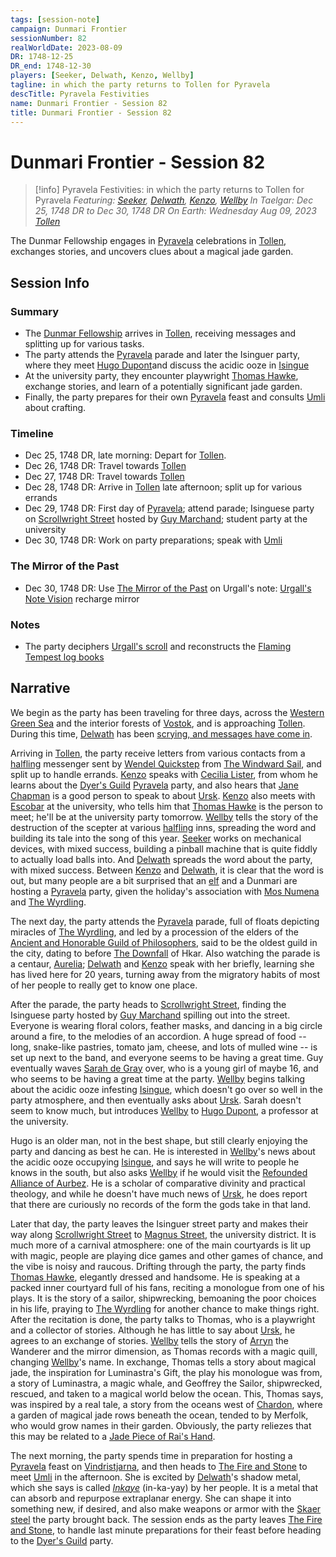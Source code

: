 ```yaml
---
tags: [session-note]
campaign: Dunmari Frontier
sessionNumber: 82
realWorldDate: 2023-08-09
DR: 1748-12-25
DR_end: 1748-12-30
players: [Seeker, Delwath, Kenzo, Wellby]
tagline: in which the party returns to Tollen for Pyravela
descTitle: Pyravela Festivities
name: Dunmari Frontier - Session 82
title: Dunmari Frontier - Session 82
---
```

# Dunmari Frontier - Session 82

>[!info] Pyravela Festivities: in which the party returns to Tollen for Pyravela
> *Featuring: [Seeker](<../../../people/pcs/dunmar-fellowship/seeker.md>), [Delwath](<../../../people/pcs/dunmar-fellowship/delwath.md>), [Kenzo](<../../../people/pcs/dunmar-fellowship/kenzo.md>), [Wellby](<../../../people/pcs/dunmar-fellowship/wellby.md>)*
> *In Taelgar: Dec 25, 1748 DR to Dec 30, 1748 DR*
> *On Earth: Wednesday Aug 09, 2023*
> *[Tollen](<../../../gazetteer/western-green-sea/tollen/tollen.md>)*

The Dunmar Fellowship engages in [Pyravela](<../../../time/holidays-and-festivals/pyravela.md>) celebrations in [Tollen](<../../../gazetteer/western-green-sea/tollen/tollen.md>), exchanges stories, and uncovers clues about a magical jade garden.

## Session Info
### Summary
- The [Dunmar Fellowship](<../../../people/pcs/dunmar-fellowship/dunmar-fellowship.md>) arrives in [Tollen](<../../../gazetteer/western-green-sea/tollen/tollen.md>), receiving messages and splitting up for various tasks.
- The party attends the [Pyravela](<../../../time/holidays-and-festivals/pyravela.md>) parade and later the Isinguer party, where they meet [Hugo Dupont](<../../../people/tollenders/hugo-dupont.md>)and discuss the acidic ooze in [Isingue](<../../../gazetteer/istaros-watershed/isingue.md>)
- At the university party, they encounter playwright [Thomas Hawke](<../../../people/tollenders/thomas-hawke.md>), exchange stories, and learn of a potentially significant jade garden.
- Finally, the party prepares for their own [Pyravela](<../../../time/holidays-and-festivals/pyravela.md>) feast and consults [Umli](<../../../people/other-nonhumans/umli.md>) about crafting.

### Timeline
- Dec 25, 1748 DR, late morning: Depart for [Tollen](<../../../gazetteer/western-green-sea/tollen/tollen.md>).
- Dec 26, 1748 DR: Travel towards [Tollen](<../../../gazetteer/western-green-sea/tollen/tollen.md>)
- Dec 27, 1748 DR: Travel towards [Tollen](<../../../gazetteer/western-green-sea/tollen/tollen.md>)
- Dec 28, 1748 DR: Arrive in [Tollen](<../../../gazetteer/western-green-sea/tollen/tollen.md>) late afternoon; split up for various errands
- Dec 29, 1748 DR: First day of [Pyravela](<../../../time/holidays-and-festivals/pyravela.md>); attend parade; Isinguese party on [Scrollwright Street](<../../../gazetteer/western-green-sea/tollen/scrollwright-street.md>) hosted by [Guy Marchand](<../../../people/tollenders/guy-marchand.md>); student party at the university
- Dec 30, 1748 DR: Work on party preparations; speak with [Umli](<../../../people/other-nonhumans/umli.md>) 

### The Mirror of the Past
- Dec 30, 1748 DR: Use [The Mirror of the Past](<../treasure/treasure-from-stormcaller-tower/the-mirror-of-the-past.md>) on Urgall's note: [Urgall's Note Vision](<../mirror-visions/urgall-s-note-vision.md>) recharge mirror

### Notes
- The party deciphers [Urgall's scroll](<../treasure/treasure-from-green-sea-travels/urgall-s-scroll.md>) and reconstructs the [Flaming Tempest log books](<../treasure/treasure-from-green-sea-travels/flaming-tempest-log-books.md>)
## Narrative
We begin as the party has been traveling for three days, across the [Western Green Sea](<../../../gazetteer/western-green-sea/western-green-sea.md>) and the interior forests of [Vostok](<../../../gazetteer/western-green-sea/vostok/vostok.md>), and is approaching [Tollen](<../../../gazetteer/western-green-sea/tollen/tollen.md>). During this time, [Delwath](<../../../people/pcs/dunmar-fellowship/delwath.md>) has been [scrying, and messages have come in](<../scrying-and-spying/scrying-late-dec-1748.md>).

Arriving in [Tollen](<../../../gazetteer/western-green-sea/tollen/tollen.md>), the party receive letters from various contacts from a [halfling](<../../../species/children-of-the-embodied-gods/halflings/halflings.md>) messenger sent by [Wendel Quickstep](<../../../people/halflings/wendel-quickstep.md>) from [The Windward Sail](<../../../gazetteer/western-green-sea/tollen/the-windward-sail.md>), and split up to handle errands. [Kenzo](<../../../people/pcs/dunmar-fellowship/kenzo.md>) speaks with [Cecilia Lister](<../../../people/tollenders/cecilia-lister.md>), from whom he learns about the [Dyer's Guild](<../../../groups/tollen-guilds/dyer-s-guild.md>) [Pyravela](<../../../time/holidays-and-festivals/pyravela.md>) party, and also hears that [Jane Chapman](<../../../people/tollenders/jane-chapman.md>) is a good person to speak to about [Ursk](<../../../gazetteer/northern-green-sea/ursk.md>). [Kenzo](<../../../people/pcs/dunmar-fellowship/kenzo.md>) also meets with [Escobar](<../../../people/tollenders/escobar-garavito.md>) at the university, who tells him that [Thomas Hawke](<../../../people/tollenders/thomas-hawke.md>) is the person to meet; he'll be at the university party tomorrow. [Wellby](<../../../people/pcs/dunmar-fellowship/wellby.md>) tells the story of the destruction of the scepter at various [halfling](<../../../species/children-of-the-embodied-gods/halflings/halflings.md>) inns, spreading the word and building its tale into the song of this year. [Seeker](<../../../people/pcs/dunmar-fellowship/seeker.md>) works on mechanical devices, with mixed success, building a pinball machine that is quite fiddly to actually load balls into. And [Delwath](<../../../people/pcs/dunmar-fellowship/delwath.md>) spreads the word about the party, with mixed success. Between [Kenzo](<../../../people/pcs/dunmar-fellowship/kenzo.md>) and [Delwath](<../../../people/pcs/dunmar-fellowship/delwath.md>), it is clear that the word is out, but many people are a bit surprised that an [elf](<../../../species/children-of-the-embodied-gods/elves/elves.md>) and a Dunmari are hosting a [Pyravela](<../../../time/holidays-and-festivals/pyravela.md>) party, given the holiday's association with [Mos Numena](<../../../cosmology/religions/mos-numena/mos-numena.md>) and [The Wyrdling](<../../../cosmology/gods/incorporeal-gods/mos-numena/the-wyrdling.md>).

The next day, the party attends the [Pyravela](<../../../time/holidays-and-festivals/pyravela.md>) parade, full of floats depicting miracles of [The Wyrdling](<../../../cosmology/gods/incorporeal-gods/mos-numena/the-wyrdling.md>), and led by a procession of the elders of the [Ancient and Honorable Guild of Philosophers](<../../../groups/tollen-guilds/ancient-and-honorable-guild-of-philosophers.md>), said to be the oldest guild in the city, dating to before [The Downfall](<../../../events/ancient/the-downfall.md>) of Hkar. Also watching the parade is a centaur, [Aurelia](<../../../people/other-nonhumans/aurelia.md>); [Delwath](<../../../people/pcs/dunmar-fellowship/delwath.md>) and [Kenzo](<../../../people/pcs/dunmar-fellowship/kenzo.md>) speak with her briefly, learning she has lived here for 20 years, turning away from the migratory habits of most of her people to really get to know one place. 

After the parade, the party heads to [Scrollwright Street](<../../../gazetteer/western-green-sea/tollen/scrollwright-street.md>), finding the Isinguese party hosted by [Guy Marchand](<../../../people/tollenders/guy-marchand.md>) spilling out into the street. Everyone is wearing floral colors, feather masks, and dancing in a big circle around a fire, to the melodies of an accordion. A huge spread of food -- long, snake-like pastries, tomato jam,  cheese, and lots of mulled wine -- is set up next to the band, and everyone seems to be having a great time. Guy eventually waves [Sarah de Gray](<../../../people/tollenders/sarah-de-gray.md>) over, who is a young girl of maybe 16, and who seems to be having a great time at the party. [Wellby](<../../../people/pcs/dunmar-fellowship/wellby.md>) begins talking about the acidic ooze infesting [Isingue](<../../../gazetteer/istaros-watershed/isingue.md>), which doesn't go over so well in the party atmosphere, and then eventually asks about [Ursk](<../../../gazetteer/northern-green-sea/ursk.md>). Sarah doesn't seem to know much, but introduces [Wellby](<../../../people/pcs/dunmar-fellowship/wellby.md>) to [Hugo Dupont](<../../../people/tollenders/hugo-dupont.md>), a professor at the university.

Hugo is an older man, not in the best shape, but still clearly enjoying the party and dancing as best he can. He is interested in [Wellby](<../../../people/pcs/dunmar-fellowship/wellby.md>)'s news about the acidic ooze occupying [Isingue](<../../../gazetteer/istaros-watershed/isingue.md>), and says he will write to people he knows in the south, but also asks [Wellby](<../../../people/pcs/dunmar-fellowship/wellby.md>) if he would visit the [Refounded Alliance of Aurbez](<../../../gazetteer/greater-sembara/refounded-alliance-of-aurbez/refounded-alliance-of-aurbez.md>). He is a scholar of comparative divinity and practical theology, and while he doesn't have much news of [Ursk](<../../../gazetteer/northern-green-sea/ursk.md>), he does report that there are curiously no records of the form the gods take in that land. 

Later that day, the party leaves the Isinguer street party and makes their way along [Scrollwright Street](<../../../gazetteer/western-green-sea/tollen/scrollwright-street.md>) to [Magnus Street](<../../../gazetteer/western-green-sea/tollen/magnus-street.md>), the university district. It is much more of a carnival atmosphere: one of the main courtyards is lit up with magic, people are playing dice games and other games of chance, and the vibe is noisy and raucous. Drifting through the party, the party finds [Thomas Hawke](<../../../people/tollenders/thomas-hawke.md>), elegantly dressed and handsome. He is speaking at a packed inner courtyard full of his fans, reciting a monologue from one of his plays. It is the story of a sailor, shipwrecking, bemoaning the poor choices in his life, praying to [The Wyrdling](<../../../cosmology/gods/incorporeal-gods/mos-numena/the-wyrdling.md>) for another chance to make things right. After the recitation is done, the party talks to Thomas, who is a playwright and a collector of stories. Although he has little to say about [Ursk](<../../../gazetteer/northern-green-sea/ursk.md>), he agrees to an exchange of stories. [Wellby](<../../../people/pcs/dunmar-fellowship/wellby.md>) tells the story of [Arryn](<../../../people/other-humans/arryn.md>) the Wanderer and the mirror dimension, as Thomas records with a magic quill, changing [Wellby](<../../../people/pcs/dunmar-fellowship/wellby.md>)'s name. In exchange, Thomas tells a story about magical jade, the inspiration for Luminastra's Gift, the play his monologue was from, a story of Luminastra, a magic whale, and Geoffrey the Sailor, shipwrecked, rescued, and taken to a magical world below the ocean. This, Thomas says, was inspired by a real tale, a story from the oceans west of [Chardon](<../../../gazetteer/west-coast/chardonian-empire/chardon/chardon.md>), where a garden of magical jade rows beneath the ocean, tended to by Merfolk, who would grow names in their garden. Obviously, the party reliezes that this may be related to a [Jade Piece of Rai's Hand](<../treasure/gifts-and-heirlooms/jade-piece-of-rai-s-hand.md>).  

The next morning, the party spends time in preparation for hosting a [Pyravela](<../../../time/holidays-and-festivals/pyravela.md>) feast on [Vindristjarna](<../../../things/ships/vindristjarna.md>), and then heads to [The Fire and Stone](<../../../gazetteer/western-green-sea/tollen/the-fire-and-stone.md>) to meet [Umli](<../../../people/other-nonhumans/umli.md>) in the afternoon. She is excited by [Delwath](<../../../people/pcs/dunmar-fellowship/delwath.md>)'s shadow metal, which she says is called *[Inkaye](<../../../things/materials/inkaye.md>)* (in-ka-yay) by her people. It is a metal that can absorb and repurpose extraplanar energy. She can shape it into something new, if desired, and also make weapons or armor with the [Skaer steel](<../../../things/materials/skaer-steel.md>) the party brought back. The session ends as the party leaves [The Fire and Stone](<../../../gazetteer/western-green-sea/tollen/the-fire-and-stone.md>), to handle last minute preparations for their feast before heading to the [Dyer's Guild](<../../../groups/tollen-guilds/dyer-s-guild.md>) party.  
